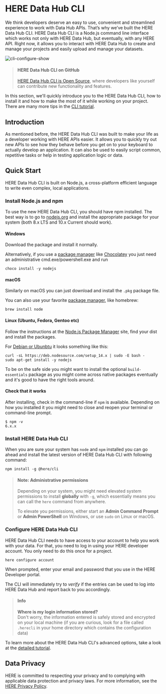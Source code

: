 # HERE Data Hub CLI

We think developers deserve an easy to use, convenient and streamlined experience to work with Data Hub APIs. That’s why we’ve built the HERE Data Hub CLI. HERE Data Hub CLI is a Node.js command line interface which works not only with HERE Data Hub, but eventually, with any HERE API. Right now, it allows you to interact with HERE Data Hub to create and manage your projects and easily upload and manage your datasets.

![cli-configure-show](images/gifs/cli-configure-show.gif)

> #### HERE Data Hub CLI on GitHub
>
>[HERE Data Hub CLI is Open Source](https://github.com/heremaps/here-cli), where developers like yourself can contribute new functionality and features.

In this section, we'll quickly introduce you to the HERE Data Hub CLI, how to install it and how to make the
most of it while working on your project. There are many more tips in the [CLI tutorial](https://developer.here.com/tutorials/using-the-xyz-cli/).

## Introduction

As mentioned before, the HERE Data Hub CLI was built to make your life as a developer working with HERE APIs
easier. It allows you to quickly try out new APIs to see how they behave before you get on to your
keyboard to actually develop an application. It can also be used to easily script common, repetitive
tasks or help in testing application logic or data.

## Quick Start

HERE Data Hub CLI is built on Node.js, a cross-platform efficient language to write even complex, local applications.

### Install Node.js and npm

To use the new HERE Data Hub CLI, you should have npm installed. The best way is to go to
[nodejs.org](https://nodejs.org/en/download/) and install the appropriate package for your
system (both 8.x LTS and 10.x Current should work).

#### Windows

Download the package and install it normally.

Alternatively, if you use a [package manager](https://nodejs.org/en/download/package-manager/#windows) like [Chocolatey](https://chocolatey.org/)
you just need an administrative cmd.exe/powershell.exe and run

    choco install -y nodejs

#### macOS

Similarly on macOS you can just download and install the `.pkg` package file.

You can also use your favorite [package manager](https://nodejs.org/en/download/package-manager/#macos), like homebrew:

    brew install node

#### Linux (Ubuntu, Fedora, Gentoo etc)

Follow the instructions at the [Node.js Package Manager](https://nodejs.org/en/download/package-manager/) site, find your dist and install the packages.

For [Debian or Ubunbtu](https://nodejs.org/en/download/package-manager/#debian-and-ubuntu-based-linux-distributions)
it looks something like this:

    curl -sL https://deb.nodesource.com/setup_14.x | sudo -E bash -
    sudo apt-get install -y nodejs

To be on the safe side you might want to install the optional `build-essentials` package as you might come across
native packages eventually and it's good to have the right tools around.

#### Check that it works

After installing, check in the command-line if `npm` is available. Depending on how you installed it you might need to close and reopen your terminal or command-line prompt.

    $ npm -v
    6.x.x

### Install HERE Data Hub CLI

When you are sure your system has `node` and `npm` installed you can go ahead and install the latest
version of HERE Data Hub CLI with following command:

    npm install -g @here/cli

> #### Note: Administrative permissions
>
> Depending on your system, you might need elevated system permissions to install **globally** with `-g`,
    which essentially means you can call the `here` command from anywhere.
>
> To elevate you permissions, either start an **Admin Command Prompt** or **Admin PowerShell** on Windows,
    or use `sudo` on Linux or macOS.

### Configure HERE Data Hub CLI

HERE Data Hub CLI needs to have access to your account to help you work with your data. For that, you
need to log in using your HERE developer account. You only need to do this once for a project.

    here configure account

When prompted, enter your email and password that you use in the HERE Developer portal.

The CLI will immediately try to *verify* if the entries can be
used to log into HERE Data Hub and report back to you accordingly.

>#### Info
>
> **Where is my login information stored?**  
> Don't worry, the information entered is safely stored and encrypted on your local machine (if you are curious, look for a file called `.herecli` in your home directory
    which contains the configuration data)

To learn more about the HERE Data Hub CLI's advanced options, take a look at the [detailed tutorial](https://developer.here.com/tutorials/using-the-xyz-cli/).

## Data Privacy

HERE is committed to respecting your privacy and to complying with applicable data protection and privacy laws. For more information, see the [HERE Privacy Policy](https://legal.here.com/en-gb/privacy).
